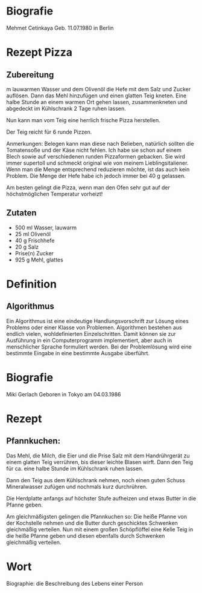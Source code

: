 

# Biografie

Mehmet Cetinkaya
Geb. 11.07.1980 in Berlin


# Rezept Pizza 

## Zubereitung
m lauwarmen Wasser und dem Olivenöl die Hefe mit dem Salz und Zucker auflösen. Dann das Mehl hinzufügen und einen glatten Teig kneten. Eine halbe Stunde an einem warmen Ort gehen lassen, zusammenkneten und abgedeckt im Kühlschrank 2 Tage ruhen lassen.

Nun kann man vom Teig eine herrlich frische Pizza herstellen.

Der Teig reicht für 6 runde Pizzen.

Anmerkungen: Belegen kann man diese nach Belieben, natürlich sollten die Tomatensoße und der Käse nicht fehlen. Ich habe sie schon auf einem Blech sowie auf verschiedenen runden Pizzaformen gebacken. Sie wird immer supertoll und schmeckt original wie von meinem Lieblingsitaliener. Wenn man die Menge entsprechend reduzieren möchte, ist das auch kein Problem. Die Menge der Hefe habe ich jedoch immer bei 40 g gelassen.

Am besten gelingt die Pizza, wenn man den Ofen sehr gut auf der höchstmöglichen Temperatur vorheizt! 


## Zutaten
- 500 ml 	Wasser, lauwarm
- 25 ml 	Olivenöl
- 40 g 	Frischhefe
- 20 g 	Salz
- Prise(n) 	Zucker
- 925 g 	Mehl, glattes


# Definition

## Algorithmus
Ein Algorithmus ist eine eindeutige Handlungsvorschrift zur Lösung eines Problems oder einer Klasse von Problemen.
Algorithmen bestehen aus endlich vielen, wohldefinierten Einzelschritten. 
Damit können sie zur Ausführung in ein Computerprogramm implementiert, aber auch in menschlicher Sprache formuliert werden.
Bei der Problemlösung wird eine bestimmte Eingabe in eine bestimmte Ausgabe überführt.



# Biografie

Miki Gerlach
Geboren in Tokyo am 04.03.1986


# Rezept

## Pfannkuchen:
Das Mehl, die Milch, die Eier und die Prise Salz mit dem Handrührgerät zu einem glatten Teig verrühren, bis dieser leichte Blasen wirft. Dann den Teig für ca. eine halbe Stunde im Kühlschrank ruhen lassen.

Dann den Teig aus dem Kühlschrank nehmen, noch einen guten Schuss Mineralwasser zufügen und nochmals kurz durchrühren.

Die Herdplatte anfangs auf höchster Stufe aufheizen und etwas Butter in die Pfanne geben.

Am gleichmäßigsten gelingen die Pfannkuchen so:
Die heiße Pfanne von der Kochstelle nehmen und die Butter durch geschicktes Schwenken gleichmäßig verteilen. Nun mit einem großen Schöpflöffel eine Kelle Teig in die heiße Pfanne geben und diesen ebenfalls durch Schwenken gleichmäßig verteilen.


# Wort

Biographie: die Beschreibung des Lebens einer Person

